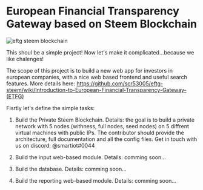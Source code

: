 # European Financial Transparency Gateway based on Steem Blockchain
![eftg steem blockchain](https://user-images.githubusercontent.com/31005088/42443325-6c636a54-836d-11e8-8d75-fcd424adeecc.png)


This shoul be a simple project! Now let's make it complicated...because we like chalenges! 

The scope of this project is to build a new web app for investors in european companies, with a nice web based frontend and useful search features. More details here: https://github.com/scr53005/eftg-steem/wiki/Introduction-to-European-Financial-Transparency-Gateway-(ETFG)


Fisrtly let's define the simple tasks: 
1. Build the Private Steem Blockchain. Details: the goal is to build a private network with 5 nodes (withness, full nodes, seed nodes) on 5 diffrent virtual machines with public IPs. The contributor should provide the architecture, full documentation and all the config files. 
Get in touch with us on discord: @smartiot#0044


2. Build the input web-based module. Details: comming soon...
3. Build the database. Details: comming soon...
4. Build the reporting web-based module. Details: comming soon...


